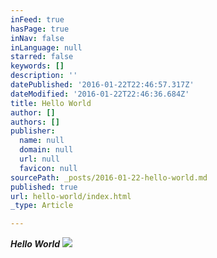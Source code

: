 ```yaml
---
inFeed: true
hasPage: true
inNav: false
inLanguage: null
starred: false
keywords: []
description: ''
datePublished: '2016-01-22T22:46:57.317Z'
dateModified: '2016-01-22T22:46:36.684Z'
title: Hello World
author: []
authors: []
publisher:
  name: null
  domain: null
  url: null
  favicon: null
sourcePath: _posts/2016-01-22-hello-world.md
published: true
url: hello-world/index.html
_type: Article

---
```

**_Hello World_**
![](https://the-grid-user-content.s3-us-west-2.amazonaws.com/59e2ae7e-ff4d-4c9a-a228-07e0dd6496ba.jpg)